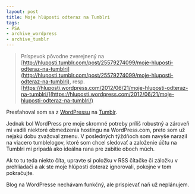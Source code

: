 ```yaml
---
layout: post
title: Moje hlúposti odteraz na Tumblri
tags:
- PSA
- archive_wordpress
- archive_tumblr
---
```

> Príspevok pôvodne zverejnený na [http://hluposti.tumblr.com/post/25579274099/moje-hluposti-odteraz-na-tumblri](http://hluposti.tumblr.com/post/25579274099/moje-hluposti-odteraz-na-tumblri), resp. [https://hluposti.wordpress.com/2012/06/21/moje-hluposti-odteraz-na-tumblri/](https://hluposti.wordpress.com/2012/06/21/moje-hluposti-odteraz-na-tumblri/)

Presťahoval som sa z [WordPressu](http://hluposti.wordpress.com/) na [Tumblr](http://hluposti.tumblr.com/). 

Jednak bol WordPress pre moje skromné potreby príliš robustný a zároveň mi vadili niektoré obmedzenia hostingu na WordPress.com, preto som už nejakú dobu zvažoval zmenu. V posledných týždňoch som navyše narazil na viacero tumblelogov, ktoré som chcel sledovať a založenie účtu na Tumblri mi pripadá ako ideálna rana pre zabitie oboch múch.

Ak to tu teda niekto číta, upravte si položku v RSS čítačke či záložku v prehliadači a ak ste moje hlúposti doteraz ignorovali, pokojne v tom pokračujte.

Blog na WordPresse nechávam funkčný, ale prispievať naň už neplánujem.
